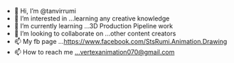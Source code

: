 - 👋 Hi, I’m @tanvirrumi
- 👀 I’m interested in ...learning any creative knowledge
- 🌱 I’m currently learning ...3D Production Pipeline work
- 💞️ I’m looking to collaborate on ...other content creators
- 📫 My fb page ...https://www.facebook.com/StsRumi.Animation.Drawing
- 📫 How to reach me ...vertexanimation070@gmail.com

<!---
tanvirrumi/tanvirrumi is a ✨ special ✨ repository because its `README.md` (this file) appears on your GitHub profile.
You can click the Preview link to take a look at your changes.
--->
